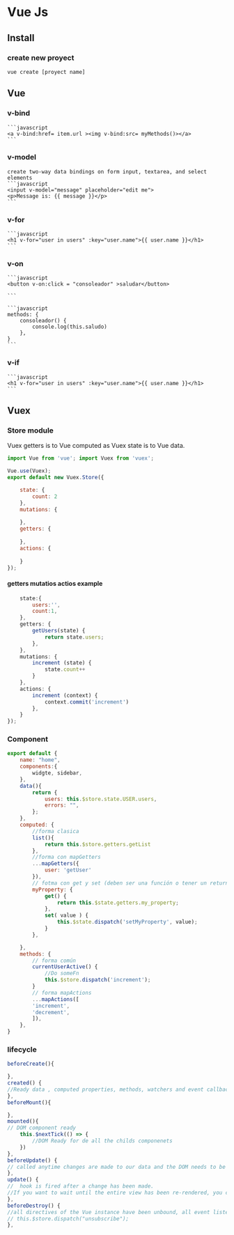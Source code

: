 # Vue Js

## Install

### create new proyect

`vue create [proyect name]`


## Vue

### v-bind
	```javascript
	<a v-bind:href= item.url ><img v-bind:src= myMethods()></a>
	```

### v-model
	create two-way data bindings on form input, textarea, and select elements
	```javascript
	<input v-model="message" placeholder="edit me">
	<p>Message is: {{ message }}</p>
	```

### v-for
	```javascript
	<h1 v-for="user in users" :key="user.name">{{ user.name }}</h1>
	```

### v-on
	```javascript
	<button v-on:click = "consoleador" >saludar</button>

	```
 
	```javascript
	methods: {
        consoleador() {
            console.log(this.saludo)
        },
    }
	```

### v-if
	```javascript
	<h1 v-for="user in users" :key="user.name">{{ user.name }}</h1>
	```

## Vuex 

### Store module
Vuex getters is to Vue computed as Vuex state is to Vue data.

```javascript
import Vue from 'vue'; import Vuex from 'vuex';

Vue.use(Vuex);
export default new Vuex.Store({	

    state: {
        count: 2
    },
    mutations: {
        
    },
    getters: {
        
    },
    actions: {
        
    }
});

```
#### getters mutatios actios example

```javascript
	state:{
		users:'',
		count:1,
	},
    getters: {
		getUsers(state) {
			return state.users;
		},
	},
	mutations: {
		increment (state) {
			state.count++
		}
	},
    actions: {
		increment (context) {
			context.commit('increment')
		},
    }
});

```

### Component

```javascript
export default {
	name: "home",
	components:{
		widgte, sidebar,
	},
	data(){
        return {
            users: this.$store.state.USER.users,
            errors: "",
        };
	},
	computed: {
		//forma clasica
        list(){ 
            return this.$store.getters.getList
		},
		//forma con mapGetters
        ...mapGetters({
            user: 'getUser'
        }),
		// fotma con get y set (deben ser una función o tener un return)
		myProperty: {
			get() {
				return this.$state.getters.my_property;
			},
			set( value ) {
				this.$state.dispatch('setMyProperty', value);
			}
		},

	},
	methods: {
		// forma común
		currentUserActive() {
			//Do someFn
			this.$store.dispatch('increment');
		}
		// forma mapActions
		...mapActions([
		'increment',
		'decrement',
		]),
	},		
}

```

### lifecycle 
```javascript
beforeCreate(){

},
created() {
//Ready data , computed properties, methods, watchers and event callbacks 
},
beforeMount(){

},
mounted(){
// DOM component ready
	this.$nextTick(() => {
		//DOM Ready for de all the childs componenets
	})	
},
beforeUpdate() {
// called anytime changes are made to our data and the DOM needs to be updated, right before the DOM is patched
},
update() {
//  hook is fired after a change has been made.
//If you want to wait until the entire view has been re-rendered, you can use vm.$nextTick inside of updated:
},
beforeDestroy() {
//all directives of the Vue instance have been unbound, all event listeners have been removed, and all child Vue instances have also been destroyed.
// this.$store.dispatch("unsubscribe");
},

```